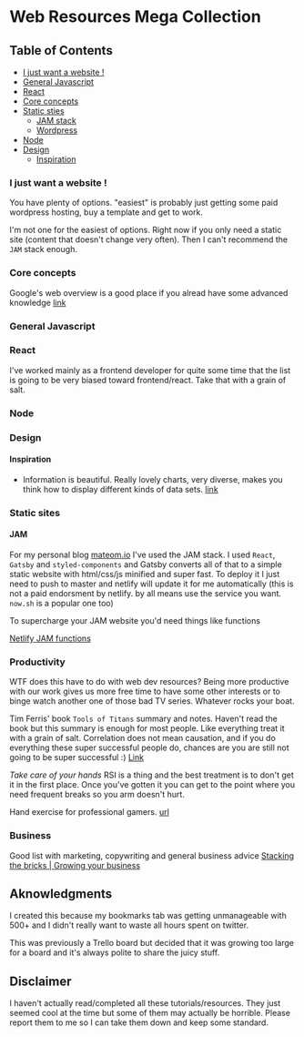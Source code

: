 # Web Resources Mega Collection


## Table of Contents

- [I just want a website !](#help-me-im-desperate)
- [General Javascript](#general-javascript)
- [React](#react)
- [Core concepts](#core)
- [Static sties](#static)
  - [JAM stack](#jam)
  - [Wordpress](#wordpress)
- [Node](#node)
- [Design](#design)
   - [Inspiration](#inspiration)

<a name="help-me-im-desperate"></a>
### I just want a website ! 

You have plenty of options. "easiest" is probably just getting some paid wordpress hosting, buy a template and get to work.

I'm not one for the easiest of options. Right now if you only need a static site (content that doesn't change very often). Then I can't recommend the `JAM` stack enough.


<a name="core"></a>
### Core concepts 

Google's web overview is a good place if you alread have some advanced knowledge [link](https://developers.google.com/web/fundamentals/architecture/app-shell)


<a name="general-javascript"></a>
### General Javascript 


<a name="react"></a>
### React 

I've worked mainly as a frontend developer for quite some time that the list is going to be very biased toward frontend/react. Take that with a grain of salt. 


<a name="node"></a>
### Node 


<a name="design"></a>
### Design


<a name="inspiration"></a>
#### Inspiration

- Information is beautiful. Really lovely charts, very diverse, makes you think how to display different kinds of data sets. [link](https://informationisbeautiful.net/)




### Static sites <a name="static"></a>

#### JAM  <a name="jam"></a>

For my personal blog [mateom.io](https://mateom.io) I've used the JAM stack. I used `React`, `Gatsby` and `styled-components` and Gatsby converts all of that to a simple static website with html/css/js minified and super fast. To deploy it I just need to push to master and netlify will update it for me automatically (this is not a paid endorsment by netlify. by all means use the service you want. `now.sh` is a popular one too)

To supercharge your JAM website you'd need things like functions

[Netlify JAM functions](https://www.netlify.com/tags/functions/)




### Productivity

WTF does this have to do with web dev resources? Being more productive with our work gives us more free time to have some other interests or to binge watch another one of those bad TV series. Whatever rocks your boat.

Tim Ferris' book `Tools of Titans` summary and notes. Haven't read the book but this summary is enough for most people. Like everything treat it with a grain of salt. Correlation does not mean causation, and if you do everything these super successful people do, chances are you are still not going to be super successful :) [Link](https://www.toomas.net/2017/01/19/the-ultimate-tim-ferriss-tools-of-titans-book-summary-notes-review/)


*Take care of your hands* RSI is a thing and the best treatment is to don't get it in the first place. Once you've gotten it you can get to the point where you need frequent breaks so you arm doesn't hurt.


Hand exercise for professional gamers. [url](https://i.imgur.com/5vktp17.jpg)


### Business

Good list with marketing, copywriting and general business advice [Stacking the bricks | Growing your business](https://stackingthebricks.com/guides/growing-your-biz/)



## Aknowledgments

I created this because my bookmarks tab was getting unmanageable with 500+ and I didn't really want to waste all hours spent on twitter.

This was previously a Trello board but decided that it was growing too large for a board and it's always polite to share the juicy stuff. 

## Disclaimer

I haven't actually read/completed all these tutorials/resources. They just seemed cool at the time but some of them may actually be horrible. Please report them to me so I can take them down and keep some standard.
